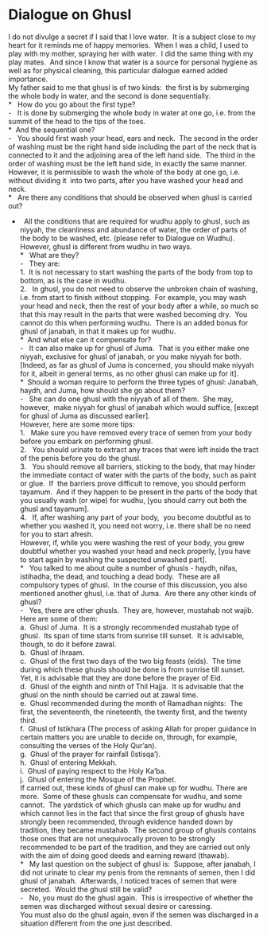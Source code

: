 Dialogue on Ghusl
=================

I do not divulge a secret if I said that I love water.  It is a subject
close to my heart for it reminds me of happy memories.  When I was a
child, I used to play with my mother, spraying her with water.  I did
the same thing with my play mates.  And since I know that water is a
source for personal hygiene as well as for physical cleaning, this
particular dialogue earned added importance.  
 My father said to me that ghusl is of two kinds:  the first is by
submerging the whole body in water, and the second is done
sequentially.  
 \*   How do you go about the first type?  
 -   It is done by submerging the whole body in water at one go, i.e.
from the summit of the head to the tips of the toes.  
 \*  And the sequential one?  
 -   You should first wash your head, ears and neck.  The second in the
order of washing must be the right hand side including the part of the
neck that is connected to it and the adjoining area of the left hand
side.  The third in the order of washing must be the left hand side, in
exactly the same manner.  
 However, it is permissible to wash the whole of the body at one go,
i.e. without dividing it  into two parts, after you have washed your
head and neck.  
 \*   Are there any conditions that should be observed when ghusl is
carried out?  
 -   All the conditions that are required for wudhu apply to ghusl, such
as niyyah, the cleanliness and abundance of water, the order of parts of
the body to be washed, etc. (please refer to Dialogue on Wudhu).  
 However, ghusl is different from wudhu in two ways.  
 \*   What are they?  
 -   They are:  
 1.  It is not necessary to start washing the parts of the body from top
to bottom, as is the case in wudhu.  
 2.   In ghusl, you do not need to observe the unbroken chain of
washing, i.e. from start to finish without stopping.  For example, you
may wash your head and neck, then the rest of your body after a while,
so much so that this may result in the parts that were washed becoming
dry.  You cannot do this when performing wudhu.  There is an added bonus
for ghusl of janabah, in that it makes up for wudhu.  
 \*  And what else can it compensate for?  
 -   It can also make up for ghusl of Juma.  That is you either make one
niyyah, exclusive for ghusl of janabah, or you make niyyah for both.
[Indeed, as far as ghusl of Juma is concerned, you should make niyyah
for it, albeit in general terms, as no other ghusl can make up for
it].  
 \*  Should a woman require to perform the three types of ghusl:
Janabah, haydh, and Juma, how should she go about them?  
 -   She can do one ghusl with the niyyah of all of them.  She may,
however,  make niyyah for ghusl of janabah which would suffice, [except
for ghusl of Juma as discussed earlier].  
 However, here are some more tips:  
 1.   Make sure you have removed every trace of semen from your body
before you embark on performing ghusl.  
 2.   You should urinate to extract any traces that were left inside the
tract of the penis before you do the ghusl.  
 3.   You should remove all barriers, sticking to the body, that may
hinder the immediate contact of water with the parts of the body, such
as paint or glue.  If  the barriers prove difficult to remove, you
should perform tayamum.  And if they happen to be present in the parts
of the body that you usually wash (or wipe) for wudhu, [you should carry
out both the ghusl and tayamum].  
 4.   If, after washing any part of your body,  you become doubtful as
to whether you washed it, you need not worry, i.e. there shall be no
need for you to start afresh.  
 However, if, while you were washing the rest of your body, you grew
doubtful whether you washed your head and neck properly, [you have to
start again by washing the suspected unwashed part].  
 \*   You talked to me about quite a number of ghusls - haydh, nifas,
istihadha, the dead, and touching a dead body.  These are all compulsory
types of ghusl.  In the course of this discussion, you also mentioned
another ghusl, i.e. that of Juma.  Are there any other kinds of ghusl?  
 -   Yes, there are other ghusls.  They are, however, mustahab not
wajib.  Here are some of them:  
 a.  Ghusl of Juma.  It is a strongly recommended mustahab type of
ghusl.  Its span of time starts from sunrise till sunset.  It is
advisable, though, to do it before zawal.  
 b.  Ghusl of Ihraam.  
 c.  Ghusl of the first two days of the two big feasts (eids).  The time
during which these ghusls should be done is from sunrise till sunset.  
Yet, it is advisable that they are done before the prayer of Eid.  
 d.  Ghusl of the eighth and ninth of Thil Hajja.  It is advisable that
the ghusl on the ninth should be carried out at zawal time.  
 e.  Ghusl recommended during the month of Ramadhan nights:  The first,
the seventeenth, the nineteenth, the twenty first, and the twenty
third.  
 f.  Ghusl of Istikhara (The process of asking Allah for proper guidance
in certain matters you are unable to decide on, through, for example,
consulting the verses of the Holy Qur’an).  
 g.  Ghusl of the prayer for rainfall (Istisqa’).  
 h.  Ghusl of entering Mekkah.  
 i.  Ghusl of paying respect to the Holy Ka’ba.  
 j.  Ghusl of entering the Mosque of the Prophet.  
 If carried out, these kinds of ghusl can make up for wudhu. There are 
more.  Some of these ghusls can compensate for wudhu, and some cannot. 
The yardstick of which ghusls can make up for wudhu and which cannot
lies in the fact that since the first group of ghusls have strongly been
recommended, through evidence handed down by tradition, they became
mustahab.  The second group of ghusls contains those ones that are not
unequivocally proven to be strongly recommended to be part of the
tradition, and they are carried out only with the aim of doing good
deeds and earning reward (thawab).  
 \*   My last question on the subject of ghusl is:  Suppose, after
janabah, I did not urinate to clear my penis from the remnants of semen,
then I did ghusl of janabah.  Afterwards, I noticed traces of semen that
were secreted.  Would the ghusl still be valid?  
 -   No, you must do the ghusl again.  This is irrespective of whether
the semen was discharged without sexual desire or caressing.  
 You must also do the ghusl again, even if the semen was discharged in a
situation different from the one just described.


